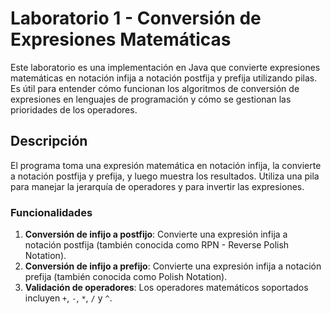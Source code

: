 # Laboratorio 1 - Conversión de Expresiones Matemáticas

Este laboratorio es una implementación en Java que convierte expresiones matemáticas en notación infija a notación postfija y prefija utilizando pilas. Es útil para entender cómo funcionan los algoritmos de conversión de expresiones en lenguajes de programación y cómo se gestionan las prioridades de los operadores.

## Descripción

El programa toma una expresión matemática en notación infija, la convierte a notación postfija y prefija, y luego muestra los resultados. Utiliza una pila para manejar la jerarquía de operadores y para invertir las expresiones.

### Funcionalidades

1. **Conversión de infijo a postfijo**: Convierte una expresión infija a notación postfija (también conocida como RPN - Reverse Polish Notation).
2. **Conversión de infijo a prefijo**: Convierte una expresión infija a notación prefija (también conocida como Polish Notation).
3. **Validación de operadores**: Los operadores matemáticos soportados incluyen `+`, `-`, `*`, `/` y `^`.



